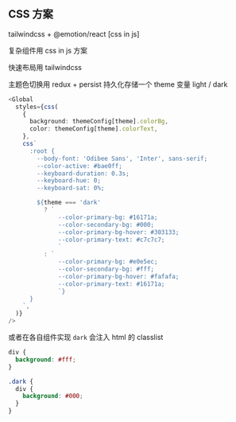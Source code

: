 ## CSS 方案

tailwindcss + @emotion/react [css in js]

复杂组件用 css in js 方案

快速布局用 tailwindcss

主题色切换用 redux + persist 持久化存储一个 theme 变量 light / dark

```ts
<Global
  styles={css(
    {
      background: themeConfig[theme].colorBg,
      color: themeConfig[theme].colorText,
    },
    css`
      :root {
        --body-font: 'Odibee Sans', 'Inter', sans-serif;
        --color-active: #bae0ff;
        --keyboard-duration: 0.3s;
        --keyboard-hue: 0;
        --keyboard-sat: 0%;

        ${theme === 'dark'
          ? `
              --color-primary-bg: #16171a;
              --color-secondary-bg: #000;
              --color-primary-bg-hover: #303133;
              --color-primary-text: #c7c7c7;
              `
          : `
              --color-primary-bg: #e0e5ec;
              --color-secondary-bg: #fff;
              --color-primary-bg-hover: #fafafa;
              --color-primary-text: #16171a;
              `}
      }
    `,
  )}
/>
```

或者在各自组件实现 `dark` 会注入 html 的 classlist

```css
div {
  background: #fff;
}

.dark {
  div {
    background: #000;
  }
}
```
